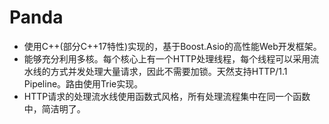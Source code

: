 # Panda

* 使用C++(部分C++17特性)实现的，基于Boost.Asio的高性能Web开发框架。
* 能够充分利用多核。每个核心上有一个HTTP处理线程，每个线程可以采用流水线的方式并发处理大量请求，因此不需要加锁。天然支持HTTP/1.1 Pipeline。路由使用Trie实现。
* HTTP请求的处理流水线使用函数式风格，所有处理流程集中在同一个函数中，简洁明了。
